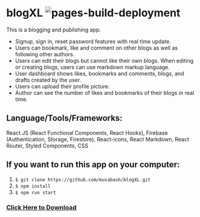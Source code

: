 # blogXL ![pages-build-deployment](https://github.com/musabash/blogXL/actions/workflows/pages/pages-build-deployment/badge.svg)

This is a blogging and publishing app.
+	Signup, sign in, reset password features with real time update.
+	Users can bookmark, like and comment on other blogs as well as following other authors.
+	Users can edit their blogs but cannot like their own blogs. When editing or creating blogs, users can use markdown markup language.
+	User dashboard shows likes, bookmarks and comments, blogs, and drafts created by the user.
+	Users can upload their profile picture.
+	Author can see the number of likes and bookmarks of their blogs in real time.

## Language/Tools/Frameworks:
React JS (React Functional Components, React Hooks), Firebase (Authentication, Storage, Firestore), React-icons, React Markdown, React Router, Styled Components, CSS

## If you want to run this app on your computer:
1. `$ git clone https://github.com/musabash/blogXL.git`
2. `$ npm install`
3. `$ npm run start`

### [Click Here to Download](https://github.com/musabash/blogXL/archive/refs/heads/main.zip)


